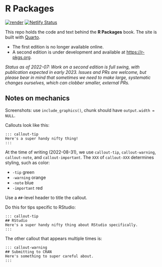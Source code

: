# R Packages

<!-- badges: start -->

[![render](https://github.com/hadley/r-pkgs/actions/workflows/render.yaml/badge.svg)](https://github.com/hadley/r-pkgs/actions/workflows/render.yaml) [![Netlify Status](https://api.netlify.com/api/v1/badges/a5dbbee9-7396-4e7f-8ce7-6abd362d9752/deploy-status)](https://app.netlify.com/sites/r-pkgs/deploys)

<!-- badges: end -->

This repo holds the code and text behind the **R Packages** book.
The site is built with [Quarto](https://quarto.org).

-   The first edition is no longer available online.
-   A second edition is under development and available at <https://r-pkgs.org>.

*Status as of 2022-07: Work on a second edition is full swing, with publication expected in early 2023. Issues and PRs are welcome, but please bear in mind that sometimes we need to make large, systematic changes ourselves, which can clobber smaller, external PRs.*

## Notes on mechanics

Screenshots: use `include_graphics()`, chunk should have `output.width = NULL`.

Callouts look like this:

    ::: callout-tip
    Here's a super handy nifty thing!
    :::

At the time of writing (2022-08-31), we use `callout-tip`, `callout-warning`, `callout-note`, and `callout-important`.
The `XXX` of `callout-XXX` determines styling, such as color:

-   `-tip` green
-   `-warning` orange
-   `-note` blue
-   `-important` red

Use a `##`-level header to title the callout.

Do this for tips specific to RStudio:

    ::: callout-tip
    ## RStudio
    Here's a super handy nifty thing about RStudio specifically.
    :::

The other callout that appears multiple times is:

    ::: callout-warning
    ## Submitting to CRAN
    Here's something to super careful about.
    :::
